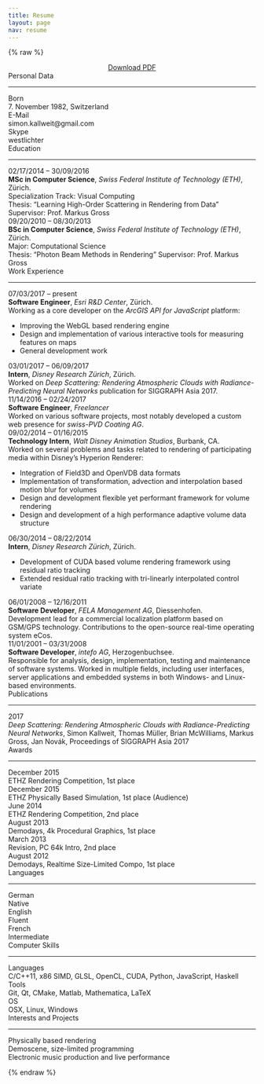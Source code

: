 ```yaml
---
title: Resume
layout: page
nav: resume
---
```

{% raw %}

<div class="resume">

  <center><a class="button" href="/download/simon-kallweit-cv.pdf">Download PDF</a></center>

  <div class="section">Personal Data</div><hr>

  <div class="row"><div class="key">Born</div><div class="value">7. November 1982, Switzerland</div></div>
  <div class="row"><div class="key">E-Mail</div><div class="value">simon.kallweit@gmail.com</div></div>
  <div class="row"><div class="key">Skype</div><div class="value">westlichter</div></div>

  <div class="section">Education</div><hr>

  <div class="row">
    <div class="key">02/17/2014 – 30/09/2016</div>
    <div class="value">
      <strong>MSc in Computer Science</strong>, <em>Swiss Federal Institute of Technology (ETH)</em>, Z&uuml;rich.<br>
      Specialization Track: Visual Computing<br>
      Thesis: &ldquo;Learning High-Order Scattering in Rendering from Data&rdquo; Supervisor: Prof. Markus Gross
    </div>
  </div>

  <div class="row">
    <div class="key">09/20/2010 – 08/30/2013</div>
    <div class="value">
      <strong>BSc in Computer Science</strong>, <em>Swiss Federal Institute of Technology (ETH)</em>, Z&uuml;rich.<br>
      Major: Computational Science<br>
      Thesis: &ldquo;Photon Beam Methods in Rendering&rdquo; Supervisor: Prof. Markus Gross
    </div>
  </div>

  <div class="section">Work Experience</div><hr>

  <div class="row">
    <div class="key">07/03/2017 – present</div>
    <div class="value">
      <strong>Software Engineer</strong>, <em>Esri R&amp;D Center</em>, Z&uuml;rich.<br>
      Working as a core developer on the <em>ArcGIS API for JavaScript</em> platform:
      <ul>
        <li>Improving the WebGL based rendering engine</li>
        <li>Design and implementation of various interactive tools for measuring features on maps</li>
        <li>General development work</li>
      </ul>
    </div>
  </div>

  <div class="row">
    <div class="key">03/01/2017 – 06/09/2017</div>
    <div class="value">
      <strong>Intern</strong>, <em>Disney Research Z&uuml;rich</em>, Z&uuml;rich.<br>
      Worked on <em>Deep Scattering: Rendering Atmospheric Clouds with Radiance-Predicting Neural Networks</em> publication for SIGGRAPH Asia 2017.
    </div>
  </div>


  <div class="row">
    <div class="key">11/14/2016 – 02/24/2017</div>
    <div class="value">
      <strong>Software Engineer</strong>, <em>Freelancer</em><br>
      Worked on various software projects, most notably developed a custom web presence for <em>swiss-PVD Coating AG</em>.
    </div>
  </div>

  <div class="row">
    <div class="key">09/02/2014 – 01/16/2015</div>
    <div class="value">
      <strong>Technology Intern</strong>, <em>Walt Disney Animation Studios</em>, Burbank, CA.<br>
      Worked on several problems and tasks related to rendering of participating media within Disney’s Hyperion Renderer:
      <ul>
        <li>Integration of Field3D and OpenVDB data formats</li>
        <li>Implementation of transformation, advection and interpolation based motion blur for volumes</li>
        <li>Design and development flexible yet performant framework for volume rendering</li>
        <li>Design and development of a high performance adaptive volume data structure</li>
      </ul>
    </div>
  </div>

  <div class="row">
    <div class="key">06/30/2014 – 08/22/2014</div>
    <div class="value">
      <strong>Intern</strong>, <em>Disney Research Z&uuml;rich</em>, Z&uuml;rich.
      <ul>
        <li>Development of CUDA based volume rendering framework using residual ratio tracking</li>
        <li>Extended residual ratio tracking with tri-linearly interpolated control variate</li>
      </ul>
    </div>
  </div>

  <div class="row">
    <div class="key">06/01/2008 – 12/16/2011</div>
    <div class="value">
      <strong>Software Developer</strong>, <em>FELA Management AG</em>, Diessenhofen.<br>
      Development lead for a commercial localization platform based on GSM/GPS technology. Contributions to the open-source real-time operating system eCos.      
    </div>
  </div>

  <div class="row">
    <div class="key">11/01/2001 – 03/31/2008</div>
    <div class="value">
      <strong>Software Developer</strong>, <em>intefo AG</em>, Herzogenbuchsee.<br>
      Responsible for analysis, design, implementation, testing and maintenance of software systems. Worked in multiple fields, including user interfaces, server applications and embedded systems in both Windows- and Linux-based environments.    
    </div>
  </div>

  <div class="section">Publications</div><hr>
  
  <div class="row"><div class="key">2017</div><div class="value"><em>Deep Scattering: Rendering Atmospheric Clouds with Radiance-Predicting Neural Networks</em>, Simon Kallweit, Thomas M&uuml;ller, Brian McWilliams, Markus Gross, Jan Nov&aacute;k, Proceedings of SIGGRAPH Asia 2017</div></div>

  <div class="section">Awards</div><hr>

  <div class="row"><div class="key">December 2015</div><div class="value">ETHZ Rendering Competition, 1st place</div></div>
  <div class="row"><div class="key">December 2015</div><div class="value">ETHZ Physically Based Simulation, 1st place (Audience)</div></div>
  <div class="row"><div class="key">June 2014</div><div class="value">ETHZ Rendering Competition, 2nd place</div></div>
  <div class="row"><div class="key">August 2013</div><div class="value">Demodays, 4k Procedural Graphics, 1st place</div></div>
  <div class="row"><div class="key">March 2013</div><div class="value">Revision, PC 64k Intro, 2nd place</div></div>
  <div class="row"><div class="key">August 2012</div><div class="value">Demodays, Realtime Size-Limited Compo, 1st place</div></div>

  <div class="section">Languages</div><hr>

  <div class="row"><div class="key">German</div><div class="value">Native</div></div>
  <div class="row"><div class="key">English</div><div class="value">Fluent</div></div>
  <div class="row"><div class="key">French</div><div class="value">Intermediate</div></div>

  <div class="section">Computer Skills</div><hr>

  <div class="row"><div class="key">Languages</div><div class="value">C/C++11, x86 SIMD, GLSL, OpenCL, CUDA, Python, JavaScript, Haskell</div></div>
  <div class="row"><div class="key">Tools</div><div class="value">Git, Qt, CMake, Matlab, Mathematica, LaTeX</div></div>
  <div class="row"><div class="key">OS</div><div class="value">OSX, Linux, Windows</div></div>

  <div class="section">Interests and Projects</div><hr>

  <div class="row"><div class="value-only">Physically based rendering</div></div>
  <div class="row"><div class="value-only">Demoscene, size-limited programming</div></div>
  <div class="row"><div class="value-only">Electronic music production and live performance</div></div>

</div>

{% endraw %}
